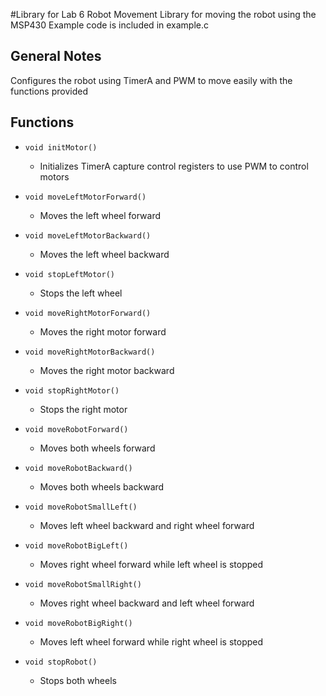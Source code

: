 #Library for Lab 6 Robot Movement
Library for moving the robot using the MSP430
Example code is included in example.c

## General Notes
Configures the robot using TimerA and PWM to move easily with the functions provided

## Functions

- `void initMotor()`
  - Initializes TimerA capture control registers to use PWM to control motors 

- `void moveLeftMotorForward()`
  - Moves the left wheel forward

- `void moveLeftMotorBackward()`
  - Moves the left wheel backward
  
- `void stopLeftMotor()`
  - Stops the left wheel

- `void moveRightMotorForward()`
  - Moves the right motor forward

- `void moveRightMotorBackward()`
  - Moves the right motor backward

- `void stopRightMotor()`
  - Stops the right motor

- `void moveRobotForward()`
  - Moves both wheels forward

- `void moveRobotBackward()`
  - Moves both wheels backward

- `void moveRobotSmallLeft()`
  - Moves left wheel backward and right wheel forward

- `void moveRobotBigLeft()`
  - Moves right wheel forward while left wheel is stopped

- `void moveRobotSmallRight()`
  - Moves right wheel backward and left wheel forward

- `void moveRobotBigRight()`
  - Moves left wheel forward while right wheel is stopped

- `void stopRobot()`
  - Stops both wheels
